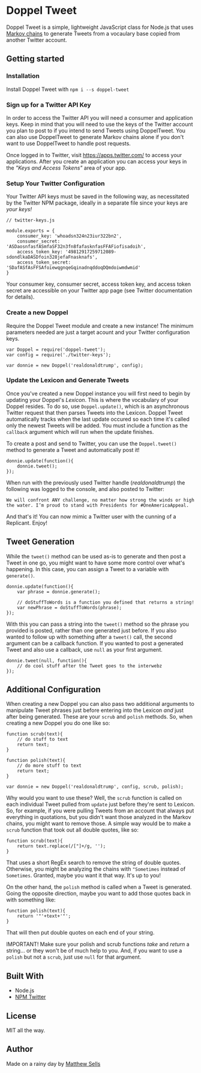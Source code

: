 # Doppel Tweet
Doppel Tweet is a simple, lightweight JavaScript class for Node.js that uses [Markov chains](https://en.wikipedia.org/wiki/Markov_chain) to generate Tweets from a vocaulary base copied from another Twitter account.
## Getting started
### Installation
Install Doppel Tweet with `npm i --s doppel-tweet`
### Sign up for a Twitter API Key
In order to access the Twitter API you will need a consumer and application keys. Keep in mind that you will need to use the keys of the Twitter account you plan to post to if you intend to send Tweets using DoppelTweet. You can also use DoppelTweet to generate Markov chains alone if you don't want to use DoppelTweet to handle post requests.

Once logged in to Twitter, visit https://apps.twitter.com/ to access your applications. After you create an application you can access your keys in the _"Keys and Access Tokens"_ area of your app.
### Setup Your Twitter Configuration
Your Twitter API keys must be saved in the following way, as necessitated by the Twitter NPM package, ideally in a separate file since your keys are _your keys!_
```
// twitter-keys.js

module.exports = {
	consumer_key: 'whoadsn324n23iur322bn2',
	consumer_secret: 'ASDaosnfasfASmfaSF32n3fn8fafasknfasFFAFiofisadoih',
	access_token_key: '49812917259712089-sdondlkaDASDfoin328jefaFnasknafs',
	access_token_secret: 'SDafASfAsFFSAfoiewqgnqeGqinadnqddoqDQmdoiwmdwmid'
}
```
Your consumer key, consumer secret, access token key, and access token secret are accessible on your Twitter app page (see Twitter documentation for details).
### Create a new Doppel
Require the Doppel Tweet module and create a new instance! The minimum parameters needed are just a target acount and your Twitter configuration keys.
```
var Doppel = require('doppel-tweet');
var config = require('./twitter-keys');

var donnie = new Doppel('realdonaldtrump', config);
```
### Update the Lexicon and Generate Tweets
Once you've created a new Doppel instance you will first need to begin by updating your Doppel's _Lexicon_. This is where the vocabulary of your Doppel resides. To do so, use `Doppel.update()`, which is an asynchronous Twitter request that then parses Tweets into the Lexicon. Doppel Tweet automatically tracks when the last update occured so each time it's called only the newest Tweets will be added. You must include a function as the `callback` argument which will run when the update finishes.

To create a post and send to Twitter, you can use the `Doppel.tweet()` method to generate a Tweet and automatically post it!
```
donnie.update(function(){
	donnie.tweet();
});
```
When run with the previously used Twitter handle (_realdonaldtrump_) the following was logged to the console, and also posted to Twitter:
```
We will confront ANY challenge, no matter how strong the winds or high the water. I’m proud to stand with Presidents for #OneAmericaAppeal.
```
And that's it! You can now mimic a Twitter user with the cunning of a Replicant. Enjoy!
## Tweet Generation
While the `tweet()` method can be used as-is to generate and then post a Tweet in one go, you might want to have some more control over what's happening. In this case, you can assign a Tweet to a variable with `generate()`.
```
donnie.update(function(){
	var phrase = donnie.generate();

	// doStuffToWords is a function you defined that returns a string!
	var newPhrase = doStuffToWords(phrase);
});
```
With this you can pass a string into the `tweet()` method so the phrase you provided is posted, rather than one generated just before. If you also wanted to follow up with something after a `tweet()` call, the second argument can be a callback function. If you wanted to post a generated Tweet and also use a callback, use `null` as your first argument.
```
donnie.tweet(null, function(){
	// do cool stuff after the Tweet goes to the interwebz
});
```
## Additional Configuration
When creating a new Doppel you can also pass two additional arguments to manipulate Tweet phrases just before entering into the Lexicon _and_ just after being generated. These are your `scrub` and `polish` methods. So, when creating a new Doppel you do one like so:
```
function scrub(text){
	// do stuff to text
	return text;
}

function polish(text){
	// do more stuff to text
	return text;
}

var donnie = new Doppel('realdonaldtrump', config, scrub, polish);
```
Why would you want to use these? Well, the `scrub` function is called on each individual Tweet pulled from `update` just before they're sent to Lexicon. So, for example, if you were pulling Tweets from an account that always put everything in quotations, but you didn't want those analyzed in the Markov chains, you might want to remove those. A simple way would be to make a `scrub` function that took out all double quotes, like so:
```
function scrub(text){
	return text.replace(/["]+/g, '');
}
```
That uses a short RegEx search to remove the string of double quotes. Otherwise, you might be analyzing the chains with `"Sometimes` instead of `Sometimes`. Granted, maybe you want it that way. It's up to you!

On the other hand, the `polish` method is called when a Tweet is generated. Going the opposite direction, maybe you want to add those quotes back in with something like:
```
function polish(text){
	return '"'+text+'"';
}
```
That will then put double quotes on each end of your string.

IMPORTANT! Make sure your polish and scrub functions _take_ and _return_ a string... or they won't be of much help to you. And, if you want to use a `polish` but not a `scrub`, just use `null` for that argument.
## Built With
* Node.js
* [NPM Twitter](https://www.npmjs.com/package/twitter)

## License
MIT all the way.
## Author
Made on a rainy day by [Matthew Sells](mailto:mattms@tuta.io)